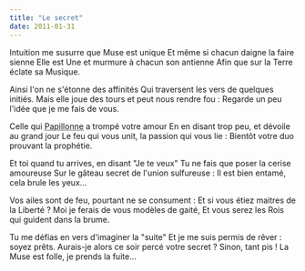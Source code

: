 ```yaml
---
title: "Le secret"
date: 2011-01-31
---
```


Intuition me susurre que Muse est unique
Et même si chacun daigne la faire sienne
Elle est Une et murmure à chacun son antienne
Afin que sur la Terre éclate sa Musique.

Ainsi l'on ne s'étonne des affinités
Qui traversent les vers de quelques initiés.
Mais elle joue des tours et peut nous rendre fou :
Regarde un peu l'idée que je me fais de vous.

Celle qui <abbr title="« Papillonneuse », membre d'un forum de poésie">Papillonne</abbr> a trompé votre amour
En en disant trop peu, et dévoile au grand jour
Le feu qui vous unit, la passion qui vous lie :
Bientôt votre duo prouvant la prophétie.

Et toi quand tu arrives, en disant "Je te veux"
Tu ne fais que poser la cerise amoureuse
Sur le gâteau secret de l'union sulfureuse :
Il est bien entamé, cela brule les yeux...

Vos ailes sont de feu, pourtant ne se consument :
Et si vous étiez maitres de la Liberté ?
Moi je ferais de vous modèles de gaité,
Et vous serez les Rois qui guident dans la brume.

Tu me défias en vers d'imaginer la "suite"
Et je me suis permis de rêver : soyez prêts.
Aurais-je alors ce soir percé votre secret ?
Sinon, tant pis ! La Muse est folle, je prends la fuite...
